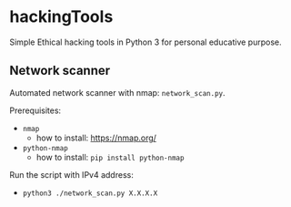 # hackingTools

Simple Ethical hacking tools in Python 3 for personal educative purpose. 

## Network scanner

Automated network scanner with nmap: ```network_scan.py```.

Prerequisites:

- ```nmap```
	- how to install: https://nmap.org/
- ```python-nmap```
	- how to install: ```pip install python-nmap```

Run the script with IPv4 address:

- ```python3 ./network_scan.py X.X.X.X ```

